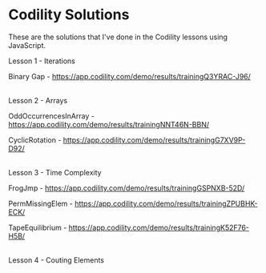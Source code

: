 # Codility Solutions

These are the solutions that I've done in the Codility lessons using JavaScript.


Lesson 1 - Iterations

Binary Gap - https://app.codility.com/demo/results/trainingQ3YRAC-J96/

<br>
Lesson 2 - Arrays

OddOccurrencesInArray - https://app.codility.com/demo/results/trainingNNT46N-BBN/

CyclicRotation - https://app.codility.com/demo/results/trainingG7XV9P-D92/

<br>
Lesson 3 - Time Complexity

FrogJmp - https://app.codility.com/demo/results/trainingGSPNXB-52D/

PermMissingElem - https://app.codility.com/demo/results/trainingZPUBHK-ECK/

TapeEquilibrium - https://app.codility.com/demo/results/trainingK52F76-H5B/

<br>
Lesson 4 - Couting Elements



